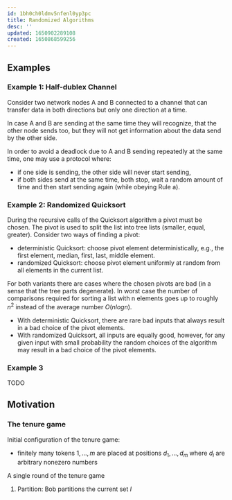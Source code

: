 ```yaml
---
id: 1bh0ch0ldmv5nfenl0yp3pc
title: Randomized Algorithms
desc: ''
updated: 1650902289108
created: 1650868599256
---
```


## Examples

### Example 1: Half-dublex Channel

Consider two network nodes A and B connected to a channel that can transfer data in both directions but only one direction at a time.

In case A and B are sending at the same time they will recognize, that the other node sends too, but they will not get information about the data send by the other side.

In order to avoid a deadlock due to A and B sending repeatedly at the same time, one may use a protocol where:

- if one side is sending, the other side will never start sending,
- if both sides send at the same time, both stop, wait a random amount of time and then start sending again (while obeying Rule a).

### Example 2: Randomized Quicksort

During the recursive calls of the Quicksort algorithm a pivot must be chosen. The pivot is used to split the list into tree lists (smaller, equal, greater).
Consider two ways of finding a pivot:

- deterministic Quicksort: choose pivot element deterministically, e.g., the first element, median, first, last, middle element.
- randomized Quicksort: choose pivot element
uniformly at random from all elements in the current list.

For both variants there are cases where the chosen pivots are bad (in a sense that the tree parts degenerate).
In worst case the number of comparisons required for sorting a list with n elements goes up to roughly $n^2$ instead of the average number $O(n log n)$.
- With deterministic Quicksort, there are rare bad inputs that always result in a bad choice of the pivot elements.
- With randomized Quicksort, all inputs are equally good, however, for any given input with small probability the random choices of the algorithm may result in a bad choice of the pivot elements.

### Example 3

TODO

## Motivation

### The tenure game

Initial configuration of the tenure game:

- finitely many tokens $1,...,m$ are placed at positions $d_1,...,d_m$ where $d_i$ are arbitrary nonezero numbers

A single round of the tenure game

1. Partition: Bob partitions the current set $I$